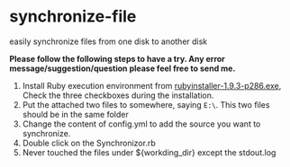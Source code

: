 synchronize-file
================

easily synchronize files from one disk to another disk

**Please follow the following steps to have a try. Any error message/suggestion/question please feel free to send me.**

1. Install Ruby execution environment from [rubyinstaller-1.9.3-p286.exe](https://www.ruby-lang.org/en/downloads/), 
Check the three checkboxes during the installation.
2. Put the attached two files to somewhere, saying `E:\`. This two files should be in the same folder 
3. Change the content of config.yml to add the source you want to synchronize.
4. Double click on the  Synchronizor.rb 
5. Never touched the files under ${workding_dir} except the stdout.log
